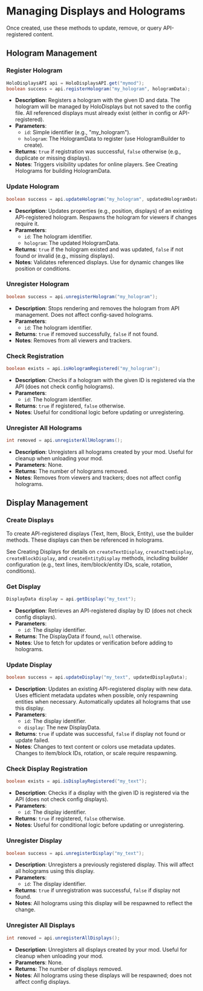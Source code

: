 # Managing Displays and Holograms

Once created, use these methods to update, remove, or query API-registered content.

## Hologram Management

### Register Hologram

```java
HoloDisplaysAPI api = HoloDisplaysAPI.get("mymod");
boolean success = api.registerHologram("my_hologram", hologramData);
```

* **Description**: Registers a hologram with the given ID and data. The hologram will be managed by HoloDisplays but not saved to the config file. All referenced displays must already exist (either in config or API-registered).
* **Parameters**:
  * `id`: Simple identifier (e.g., "my_hologram").
  * `hologram`: The HologramData to register (use HologramBuilder to create).
* **Returns**: `true` if registration was successful, `false` otherwise (e.g., duplicate or missing displays).
* **Notes**: Triggers visibility updates for online players. See Creating Holograms for building HologramData.

### Update Hologram

```java
boolean success = api.updateHologram("my_hologram", updatedHologramData);
```

* **Description**: Updates properties (e.g., position, displays) of an existing API-registered hologram. Respawns the hologram for viewers if changes require it.
* **Parameters**:
  * `id`: The hologram identifier.
  * `hologram`: The updated HologramData.
* **Returns**: `true` if the hologram existed and was updated, `false` if not found or invalid (e.g., missing displays).
* **Notes**: Validates referenced displays. Use for dynamic changes like position or conditions.

### Unregister Hologram

```java
boolean success = api.unregisterHologram("my_hologram");
```

* **Description**: Stops rendering and removes the hologram from API management. Does not affect config-saved holograms.
* **Parameters**:
  * `id`: The hologram identifier.
* **Returns**: `true` if removed successfully, `false` if not found.
* **Notes**: Removes from all viewers and trackers.

### Check Registration

```java
boolean exists = api.isHologramRegistered("my_hologram");
```

* **Description**: Checks if a hologram with the given ID is registered via the API (does not check config holograms).
* **Parameters**:
  * `id`: The hologram identifier.
* **Returns**: `true` if registered, `false` otherwise.
* **Notes**: Useful for conditional logic before updating or unregistering.

### Unregister All Holograms

```java
int removed = api.unregisterAllHolograms();
```

* **Description**: Unregisters all holograms created by your mod. Useful for cleanup when unloading your mod.
* **Parameters**: None.
* **Returns**: The number of holograms removed.
* **Notes**: Removes from viewers and trackers; does not affect config holograms.

## Display Management

### Create Displays

To create API-registered displays (Text, Item, Block, Entity), use the builder methods. These displays can then be referenced in holograms.

See Creating Displays for details on `createTextDisplay`, `createItemDisplay`, `createBlockDisplay`, and `createEntityDisplay` methods, including builder configuration (e.g., text lines, item/block/entity IDs, scale, rotation, conditions).

### Get Display

```java
DisplayData display = api.getDisplay("my_text");
```

* **Description**: Retrieves an API-registered display by ID (does not check config displays).
* **Parameters**:
  * `id`: The display identifier.
* **Returns**: The DisplayData if found, `null` otherwise.
* **Notes**: Use to fetch for updates or verification before adding to holograms.

### Update Display

```java
boolean success = api.updateDisplay("my_text", updatedDisplayData);
```

* **Description**: Updates an existing API-registered display with new data. Uses efficient metadata updates when possible, only respawning entities when necessary. Automatically updates all holograms that use this display.
* **Parameters**:
  * `id`: The display identifier.
  * `display`: The new DisplayData.
* **Returns**: `true` if update was successful, `false` if display not found or update failed.
* **Notes**: Changes to text content or colors use metadata updates. Changes to item/block IDs, rotation, or scale require respawning.

### Check Display Registration

```java
boolean exists = api.isDisplayRegistered("my_text");
```

* **Description**: Checks if a display with the given ID is registered via the API (does not check config displays).
* **Parameters**:
  * `id`: The display identifier.
* **Returns**: `true` if registered, `false` otherwise.
* **Notes**: Useful for conditional logic before updating or unregistering.

### Unregister Display

```java
boolean success = api.unregisterDisplay("my_text");
```

* **Description**: Unregisters a previously registered display. This will affect all holograms using this display.
* **Parameters**:
  * `id`: The display identifier.
* **Returns**: `true` if unregistration was successful, `false` if display not found.
* **Notes**: All holograms using this display will be respawned to reflect the change.

### Unregister All Displays

```java
int removed = api.unregisterAllDisplays();
```

* **Description**: Unregisters all displays created by your mod. Useful for cleanup when unloading your mod.
* **Parameters**: None.
* **Returns**: The number of displays removed.
* **Notes**: All holograms using these displays will be respawned; does not affect config displays.

